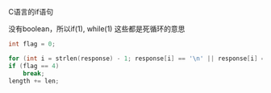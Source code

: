 C语言的if语句

没有boolean，所以if(1), while(1) 这些都是死循环的意思

```c
int flag = 0;

for (int i = strlen(response) - 1; response[i] == '\n' || response[i] == '\r'; i--, flag++); // for循环还能这么写，还有这种一个小括号里面把事情都做了的，似乎java里也有类似的
if (flag == 4)
    break;
length += len;
```        